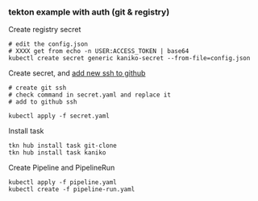 ### tekton example with auth (git & registry)

Create registry secret

```shell
# edit the config.json
# XXXX get from echo -n USER:ACCESS_TOKEN | base64
kubectl create secret generic kaniko-secret --from-file=config.json
```

Create secret,
and [add new ssh to github](https://docs.github.com/en/authentication/connecting-to-github-with-ssh/adding-a-new-ssh-key-to-your-github-account)

```shell
# create git ssh
# check command in secret.yaml and replace it
# add to github ssh

kubectl apply -f secret.yaml
```

Install task

```shell
tkn hub install task git-clone
tkn hub install task kaniko
```

Create Pipeline and PipelineRun

```shell
kubectl apply -f pipeline.yaml
kubectl create -f pipeline-run.yaml
```
